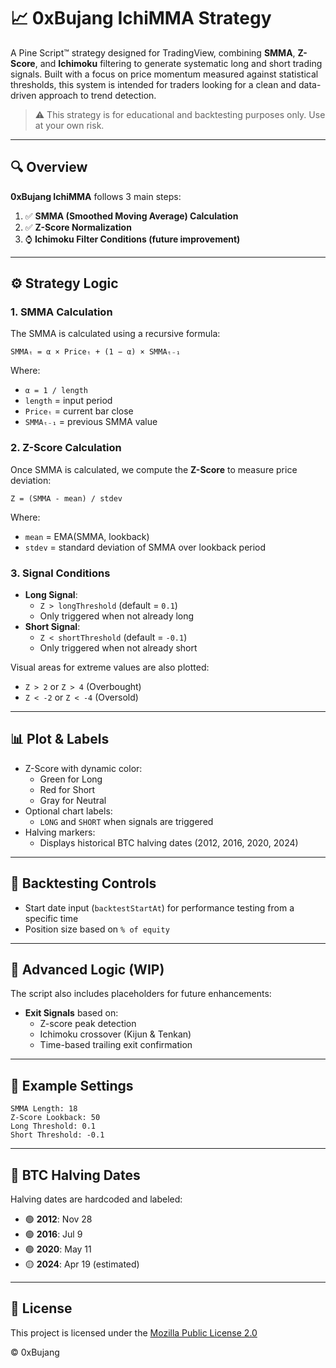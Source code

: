 
# 📈 0xBujang IchiMMA Strategy

A Pine Script™ strategy designed for TradingView, combining **SMMA**, **Z-Score**, and **Ichimoku** filtering to generate systematic long and short trading signals. Built with a focus on price momentum measured against statistical thresholds, this system is intended for traders looking for a clean and data-driven approach to trend detection.

> ⚠️ This strategy is for educational and backtesting purposes only. Use at your own risk.

---

## 🔍 Overview

**0xBujang IchiMMA** follows 3 main steps:

1. ✅ **SMMA (Smoothed Moving Average) Calculation**
2. ✅ **Z-Score Normalization**
3. ⌚ **Ichimoku Filter Conditions (future improvement)**

---

## ⚙️ Strategy Logic

### 1. SMMA Calculation

The SMMA is calculated using a recursive formula:

```
SMMAₜ = α × Priceₜ + (1 − α) × SMMAₜ₋₁
```

Where:
- `α = 1 / length`
- `length` = input period
- `Priceₜ` = current bar close
- `SMMAₜ₋₁` = previous SMMA value

### 2. Z-Score Calculation

Once SMMA is calculated, we compute the **Z-Score** to measure price deviation:

```
Z = (SMMA - mean) / stdev
```

Where:
- `mean` = EMA(SMMA, lookback)
- `stdev` = standard deviation of SMMA over lookback period

### 3. Signal Conditions

- **Long Signal**:
  - `Z > longThreshold` (default = `0.1`)
  - Only triggered when not already long
- **Short Signal**:
  - `Z < shortThreshold` (default = `-0.1`)
  - Only triggered when not already short

Visual areas for extreme values are also plotted:
- `Z > 2` or `Z > 4` (Overbought)
- `Z < -2` or `Z < -4` (Oversold)

---

## 📊 Plot & Labels

- Z-Score with dynamic color:
  - Green for Long
  - Red for Short
  - Gray for Neutral
- Optional chart labels:
  - `LONG` and `SHORT` when signals are triggered
- Halving markers:
  - Displays historical BTC halving dates (2012, 2016, 2020, 2024)

---

## 🧪 Backtesting Controls

- Start date input (`backtestStartAt`) for performance testing from a specific time
- Position size based on `% of equity`

---

## 🧠 Advanced Logic (WIP)

The script also includes placeholders for future enhancements:

- **Exit Signals** based on:
  - Z-score peak detection
  - Ichimoku crossover (Kijun & Tenkan)
  - Time-based trailing exit confirmation

---

## 🧾 Example Settings

```text
SMMA Length: 18
Z-Score Lookback: 50
Long Threshold: 0.1
Short Threshold: -0.1
```

---

## 📅 BTC Halving Dates

Halving dates are hardcoded and labeled:

- 🟢 **2012**: Nov 28
- 🟢 **2016**: Jul 9
- 🟢 **2020**: May 11
- 🟡 **2024**: Apr 19 (estimated)

---

## 📜 License

This project is licensed under the [Mozilla Public License 2.0](https://www.mozilla.org/MPL/2.0/)

© 0xBujang
